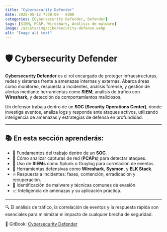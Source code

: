 ```yaml
---
title: "Cybersecurity Defender"
date: 2025-05-12 7:00:00 - 0300
categories: [Cybersecurity Defender, Defender]
tags: [SIEM, PCAP, Wireshark, Análisis de malware]
image: /assets/img/cibersecurity-defense.webp
alt: "Image alt text"
---
```

# 🛡️ Cybersecurity Defender

**Cybersecurity Defender** es el rol encargado de proteger infraestructuras, redes y sistemas frente a amenazas internas y externas. Abarca áreas como monitoreo, respuesta a incidentes, análisis forense, y gestión de alertas mediante herramientas como **SIEM**, análisis de tráfico con **Wireshark**, y detección de comportamientos maliciosos.

Un defensor trabaja dentro de un **SOC (Security Operations Center)**, donde investiga eventos, analiza logs y responde ante ataques activos, utilizando inteligencia de amenazas y estrategias de defensa en profundidad.

---

## 📚 En esta sección aprenderás:

- 🎯 Fundamentos del trabajo dentro de un **SOC**.
- 🧪 Cómo analizar capturas de red (**PCAPs**) para detectar ataques.
- 🧠 Uso de **SIEMs** como Splunk o Graylog para correlación de eventos.
- 🧰 Herramientas defensivas como **Wireshark**, **Sysmon**, y **ELK Stack**.
- 🔥 Respuesta a incidentes: fases, contención, erradicación y recuperación.
- 🔎 Identificación de malware y técnicas comunes de evasión.
- 📈 Inteligencia de amenazas y su aplicación práctica.

---

🔍 El análisis de tráfico, la correlación de eventos y la respuesta rápida son esenciales para minimizar el impacto de cualquier brecha de seguridad.

🔗 GitBook: [Cybersecurity Defender](https://pentester-101.gitbook.io/cybersecurity-defender)